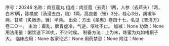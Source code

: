 序号：20246
名称：肉豆蔻丸
组成：肉豆蔻（去壳）1两，人参（去芦头）1两，白术1两，陈橘皮（汤浸去白，焙）1两，高良姜（锉）3分，桂心3分，胡椒半两，甘草（炙微赤，锉）半两。
出处：方出《圣惠》卷四十七，名见《普济方》卷二○一。
主治：霍乱，脾胃虚冷，气逆，呕吐不止。
加减：None
功效：None
用法用量：粥饮送下30丸，不计时侯。
制备方法：上为末，炼蜜为丸如梧桐子大。
临床应用：None
各家论述：None
用药禁忌：None
附注：None
